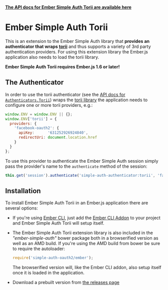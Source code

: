 __[The API docs for Ember Simple Auth Torii are available here](http://ember-simple-auth.simplabs.com/ember-simple-auth-torii-api-docs.html)__

# Ember Simple Auth Torii

This is an extension to the Ember Simple Auth library that __provides an
authenticator that wraps [torii](https://github.com/Vestorly/torii)__ and thus
supports a variety of 3rd party authentication providers. For using this
extension library the Ember.js application also needs to load the torii
library.

__Ember Simple Auth Torii requires Ember.js 1.6 or later!__

## The Authenticator

In order to use the torii authenticator (see the
[API docs for `Authenticators.Torii`](http://ember-simple-auth.simplabs.com/ember-simple-auth-torii-api-docs.html#SimpleAuth-Authenticators-Torii))
wraps the [torii library](https://github.com/Vestorly/torii) the application
needs to configure one or more torii providers, e.g.:

```js
window.ENV = window.ENV || {};
window.ENV['torii'] = {
  providers: {
    'facebook-oauth2': {
      apiKey:      '631252926924840',
      redirectUri: document.location.href
    }
  }
};
```

To use this provider to authenticate the Ember Simple Auth session simply pass
the provider's name to the `authenticate` method of the session:

```js
this.get('session').authenticate('simple-auth-authenticator:torii', 'facebook-oauth2');
```

## Installation

To install Ember Simple Auth Torii in an Ember.js application there are several
options:

* If you're using [Ember CLI](https://github.com/stefanpenner/ember-cli), just
  add the
  [Ember CLI Addon](https://github.com/simplabs/ember-cli-simple-auth-torii)
  to your project and Ember Simple Auth Torii will setup itself.
* The Ember Simple Auth Torii extension library is also included in the
  _"ember-simple-auth"_ bower package both in a browserified version as well as
  an AMD build. If you're using the AMD build from bower be sure to require the
  autoloader:

  ```js
  require('simple-auth-oauth2/ember');
  ```

  The browserified version will, like the Ember CLI addon, also setup itself
  once it is loaded in the application.
* Download a prebuilt version from
  [the releases page](https://github.com/simplabs/ember-simple-auth/releases)
